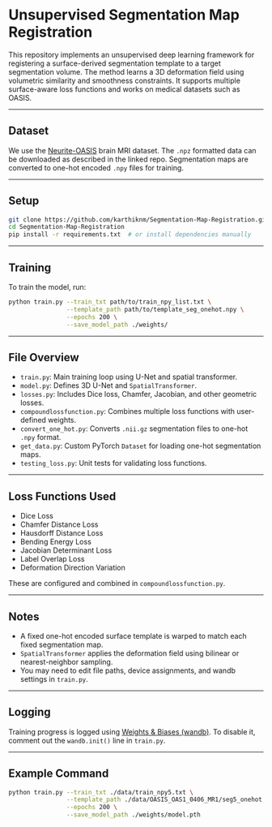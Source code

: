 # Unsupervised Segmentation Map Registration

This repository implements an unsupervised deep learning framework for registering a surface-derived segmentation template to a target segmentation volume. The method learns a 3D deformation field using volumetric similarity and smoothness constraints. It supports multiple surface-aware loss functions and works on medical datasets such as OASIS.

---

## Dataset

We use the [Neurite-OASIS](https://github.com/adalca/medical-datasets/blob/master/neurite-oasis.md) brain MRI dataset. The `.npz` formatted data can be downloaded as described in the linked repo. Segmentation maps are converted to one-hot encoded `.npy` files for training.

---

##  Setup

```bash
git clone https://github.com/karthiknm/Segmentation-Map-Registration.git
cd Segmentation-Map-Registration
pip install -r requirements.txt  # or install dependencies manually
```

---

## Training

To train the model, run:

```bash
python train.py --train_txt path/to/train_npy_list.txt \
                --template_path path/to/template_seg_onehot.npy \
                --epochs 200 \
                --save_model_path ./weights/
```

---

## File Overview

- `train.py`: Main training loop using U-Net and spatial transformer.
- `model.py`: Defines 3D U-Net and `SpatialTransformer`.
- `losses.py`: Includes Dice loss, Chamfer, Jacobian, and other geometric losses.
- `compoundlossfunction.py`: Combines multiple loss functions with user-defined weights.
- `convert_one_hot.py`: Converts `.nii.gz` segmentation files to one-hot `.npy` format.
- `get_data.py`: Custom PyTorch `Dataset` for loading one-hot segmentation maps.
- `testing_loss.py`: Unit tests for validating loss functions.

---

## Loss Functions Used

- Dice Loss  
- Chamfer Distance Loss  
- Hausdorff Distance Loss  
- Bending Energy Loss  
- Jacobian Determinant Loss  
- Label Overlap Loss  
- Deformation Direction Variation

These are configured and combined in `compoundlossfunction.py`.

---

## Notes

- A fixed one-hot encoded surface template is warped to match each fixed segmentation map.
- `SpatialTransformer` applies the deformation field using bilinear or nearest-neighbor sampling.
- You may need to edit file paths, device assignments, and wandb settings in `train.py`.

---

## Logging

Training progress is logged using [Weights & Biases (wandb)](https://wandb.ai/). To disable it, comment out the `wandb.init()` line in `train.py`.

---

##  Example Command

```bash
python train.py --train_txt ./data/train_npy5.txt \
                --template_path ./data/OASIS_OAS1_0406_MR1/seg5_onehot.npy \
                --epochs 200 \
                --save_model_path ./weights/model.pth
```
